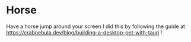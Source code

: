 # Horse
Have a horse jump around your screen
I did this by following the guide at https://crabnebula.dev/blog/building-a-desktop-pet-with-tauri !